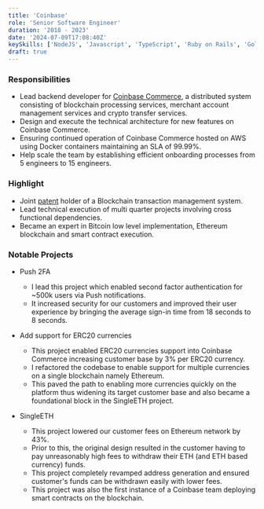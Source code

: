 ```yaml
---
title: 'Coinbase'
role: 'Senior Software Engineer'
duration: '2018 - 2023'
date: '2024-07-09T17:08:40Z'
keySkills: ['NodeJS', 'Javascript', 'TypeScript', 'Ruby on Rails', 'Golang', 'React', 'Docker']
draft: true
---
```


### Responsibilities

- Lead backend developer for [Coinbase Commerce](https://www.coinbase.com/commerce), a distributed system consisting of blockchain processing services, merchant account management services and crypto transfer services.
- Design and execute the technical architecture for new features on Coinbase
Commerce.
- Ensuring continued operation of Coinbase Commerce hosted on AWS using
Docker containers maintaining an SLA of 99.99%.
- Help scale the team by establishing efficient onboarding processes from 5
engineers to 15 engineers.

### Highlight

- Joint [patent](https://patents.justia.com/patent/11676143) holder of a Blockchain transaction management system.
- Lead technical execution of multi quarter projects involving cross functional dependencies.
- Became an expert in Bitcoin low level implementation, Ethereum blockchain and smart contract execution.

### Notable Projects

- Push 2FA
  - I lead this project which enabled second factor authentication for ~500k users via Push notifications.
  - It increased security for our customers and improved their user experience by bringing the average sign-in time from 18 seconds to 8 seconds.

- Add support for ERC20 currencies
  - This project enabled ERC20 currencies support into Coinbase Commerce increasing customer base by 3% per ERC20 currency.
  - I refactored the codebase to enable support for multiple currencies on a single blockchain namely Ethereum.
  - This paved the path to enabling more currencies quickly on the platform thus widening its target customer base and also became a foundational block in the SingleETH project.

- SingleETH
  - This project lowered our customer fees on Ethereum network by 43%.
  - Prior to this, the original design resulted in the customer having to pay unreasonably high fees to withdraw their ETH (and ETH based currency) funds.
  - This project completely revamped address generation and ensured customer's funds can be withdrawn easily with lower fees.
  - This project was also the first instance of a Coinbase team deploying smart contracts on the blockchain.
